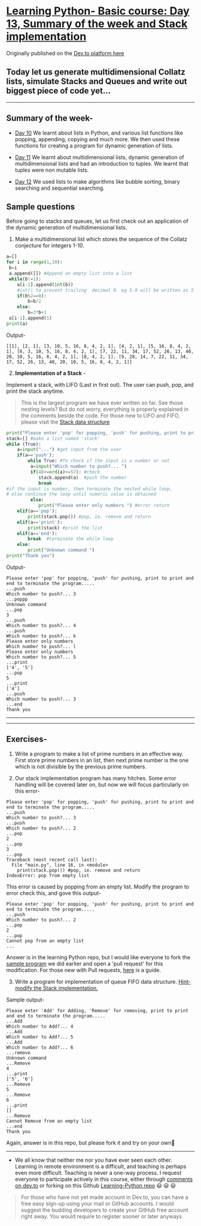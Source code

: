 # [Learning Python- Basic course: Day 13, Summary of the week and Stack implementation](https://dev.to/aatmaj/learning-python-basic-course-day-13-summary-of-the-week-and-stack-implementation-1b56/edit)

Originally published on the [Dev.to platform here](https://dev.to/aatmaj/learning-python-basic-course-day-13-summary-of-the-week-and-stack-implementation-1b56)

Today let us generate multidimensional Collatz lists, simulate Stacks and Queues and write out biggest piece of code yet...
---
____

## Summary of the week-
- [Day 10](https://dev.to/aatmaj/learning-python-basic-course-day-10-lists-in-python-1hcb) We learnt about lists in Python, and various list functions like popping, appending, copying and much more. We then used these functions for creating a program for dynamic generation of lists.

- [Day 11](https://dev.to/aatmaj/learning-python-basic-course-day-11-multidimensional-lists-and-tuples-3bfl) We learnt about multidimensional lists, dynamic generation of multidimensional lists and had an introduction to tuples. We learnt that tuples were non mutable lists.

- [Day 12](https://dev.to/aatmaj/learning-python-basic-course-day-12-basic-algorithms-1edc) We used lists to make algorithms like bubble sorting, binary searching and sequential searching.


## Sample questions

Before going to stacks and queues, let us first check out an application of the dynamic generation of multidimensional lists.
1) Make a multidimensional list which stores the sequence of the Collatz conjecture for integers 1-10.
```python
a=[]
for i in range(1,10):
 b=i
 a.append([]) #Append an empty list into a list
 while(b!=1):
    a[i-1].append(int(b))
    #int() to prevent trailing  decimal 0. eg 5.0 will be written as 5
    if(b%2==0):
        b=b/2
    else:
        b=3*b+1
 a[i-1].append(1)
print(a)
```
Output-
```
[[1], [2, 1], [3, 10, 5, 16, 8, 4, 2, 1], [4, 2, 1], [5, 16, 8, 4, 2, 1], [6, 3, 10, 5, 16, 8, 4, 2, 1], [7, 22, 11, 34, 17, 52, 26, 13, 40, 20, 10, 5, 16, 8, 4, 2, 1], [8, 4, 2, 1], [9, 28, 14, 7, 22, 11, 34, 17, 52, 26, 13, 40, 20, 10, 5, 16, 8, 4, 2, 1]]
```


2) **Implementation of a Stack** -

Implement a stack, with LIFO (Last in first out). The user can push, pop, and print the stack anytime. 

> This is the largest program we have ever written so far. See those nesting levels? But do not worry, everything is properly explained in the comments beside the code. For those new to LIFO and FIFO, please visit the [Stack data structure](https://www.geeksforgeeks.org/stack-data-structure)


```python
print("Please enter 'pop' for popping, 'push' for pushing, print to print and end to terminate the program.....")
stack=[] #make a list named 'stack'
while (True):
    a=input("...") #get input from the user
    if(a=='push'):
        while True: #To check if the input is a number or not
         a=input("Which number to push?... ")
         if(48<=ord(a)<=57): #check 
            stack.append(a)  #push the number
            break 
#if the input is number, then terminate the nested while loop, 
# else continue the loop until numeric value is obtained
         else:
            print("Please enter only numbers ") #error return
    elif(a=='pop'):
        print(stack.pop()) #pop, ie. remove and return
    elif(a=='print'):
        print(stack) #print the list
    elif(a=='end'):
        break  #terminate the while loop
    else:
        print("Unknown command ")
print("Thank you")
```

Output-
```
Please enter 'pop' for popping, 'push' for pushing, print to print and end to terminate the program.....
...push
Which number to push?... 3
...poppp
Unknown command 
...pop
3
...push
Which number to push?... 4
...push
Which number to push?... k
Please enter only numbers 
Which number to push?... l
Please enter only numbers 
Which number to push?... 5
...print
['4', '5']
...pop
5
...print
['4']
...push
Which number to push?... 3
...end
Thank you
```

____
____
## Exercises-
1) Write a program to make a list of prime numbers in an effective way. First store prime numbers in an list, then next prime number is the one which is not divisible by the previous prime numbers.

2) Our stack implementation program has many hitches. Some error handling will be covered later on, but now we will focus particularly  on this error-
```
Please enter 'pop' for popping, 'push' for pushing, print to print and end to terminate the program.....
...push
Which number to push?... 3
...push
Which number to push?... 2
...pop
2
...pop
3
...pop
Traceback (most recent call last):
  File "main.py", line 16, in <module>
    print(stack.pop()) #pop, ie. remove and return
IndexError: pop from empty list
```
This error is caused by popping from an empty list. Modify the program to error check this, and gove this output-
```
Please enter 'pop' for popping, 'push' for pushing, print to print and end to terminate the program.....
...push
Which number to push?... 2
...pop
2
...pop
Cannot pop from an empty list 
...

```
Answer is in the learning Python repo, but I would like everyone to fork the [sample program](https://github.com/Aatmaj-Zephyr/Learning-Python/blob/4eefd0ae6e52bda6cb99360d3a0ae254e00bff1a/Basic/Day%2013/Sample%20questions/Sample%20question%202.py) we did earlier and open a 'pull request' for this modification. For those new with Pull requests, [here](https://opensource.com/article/19/7/create-pull-request-github) is a guide.

3) Write a program for implementation of queue FIFO data structure. [Hint- modify the Stack implementation.](https://www.geeksforgeeks.org/difference-between-stack-and-queue-data-structures/)

Sample output-
```
Please enter 'Add' for Adding, 'Remove' for removing, print to print and end to terminate the program.....
...Add
Which number to Add?... 4
...Add
Which number to Add?... 5
...Add
Which number to Add?... 6
...remove
Unknown command 
...Remove
4
...print
['5', '6']
...Remove
5
...Remove
6
...print
[]
...Remove
Cannot Remove from an empty list 
...end
Thank you
```
Again, answer is in this repo, but please fork it and try on your own🙂

_____

* We all know that neither me nor you have ever seen each other. Learning in remote environment is a difficult, and teaching is perhaps even more difficult. Teaching is never a one-way process.
I request everyone to participate actively in this course, either through [comments on dev.to](https://dev.to/aatmaj/learning-python-basic-course-day-13-summary-of-the-week-and-stack-implementation-1b56) or forking on this Github [Learning-Python repo](https://github.com/Aatmaj-Zephyr/Learning-Python)
 😃 😃 😃



> For those who have not yet made account in Dev.to, you can have a free easy sign-up using your mail or GitHub accounts. I would suggest the budding developers to create your GitHub free account right away. You would require to register sooner or later anyways


